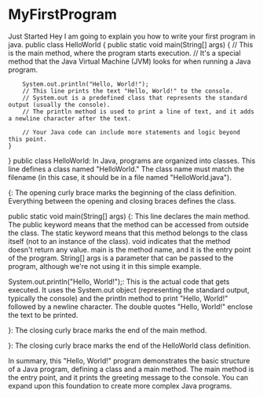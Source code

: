 # MyFirstProgram
Just Started
Hey I am going to explain you how to write your first program in java.
public class HelloWorld {
    public static void main(String[] args) {
        // This is the main method, where the program starts execution.
        // It's a special method that the Java Virtual Machine (JVM) looks for when running a Java program.
        
        System.out.println("Hello, World!");
        // This line prints the text "Hello, World!" to the console.
        // System.out is a predefined class that represents the standard output (usually the console).
        // The println method is used to print a line of text, and it adds a newline character after the text.

        // Your Java code can include more statements and logic beyond this point.
    }
}
public class HelloWorld: In Java, programs are organized into classes. This line defines a class named "HelloWorld." The class name must match the filename (in this case, it should be in a file named "HelloWorld.java").

{: The opening curly brace marks the beginning of the class definition. Everything between the opening and closing braces defines the class.

public static void main(String[] args) {: This line declares the main method. The public keyword means that the method can be accessed from outside the class. The static keyword means that this method belongs to the class itself (not to an instance of the class). void indicates that the method doesn't return any value. main is the method name, and it is the entry point of the program. String[] args is a parameter that can be passed to the program, although we're not using it in this simple example.

System.out.println("Hello, World!");: This is the actual code that gets executed. It uses the System.out object (representing the standard output, typically the console) and the println method to print "Hello, World!" followed by a newline character. The double quotes "Hello, World!" enclose the text to be printed.

}: The closing curly brace marks the end of the main method.

}: The closing curly brace marks the end of the HelloWorld class definition.

In summary, this "Hello, World!" program demonstrates the basic structure of a Java program, defining a class and a main method. The main method is the entry point, and it prints the greeting message to the console. You can expand upon this foundation to create more complex Java programs.




